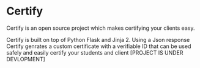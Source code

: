 # Certify
Certify is an open source project which makes certifying your clients easy.

Certify is built on top of Python Flask and Jinja 2.
Using a Json response Certify genrates a custom certificate with a verifiable ID that can be used safely and easily certify your students and client [PROJECT IS UNDER DEVLOPMENT]
